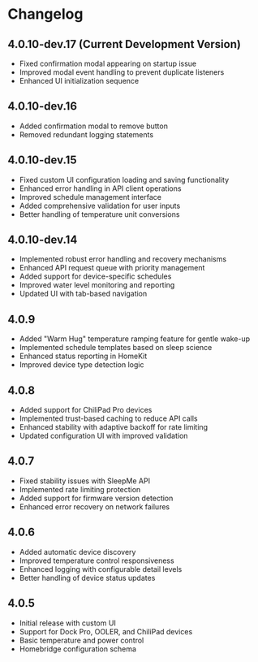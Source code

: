 # Changelog

## 4.0.10-dev.17 (Current Development Version)
- Fixed confirmation modal appearing on startup issue
- Improved modal event handling to prevent duplicate listeners
- Enhanced UI initialization sequence

## 4.0.10-dev.16 
- Added confirmation modal to remove button
- Removed redundant logging statements

## 4.0.10-dev.15 
- Fixed custom UI configuration loading and saving functionality
- Enhanced error handling in API client operations
- Improved schedule management interface
- Added comprehensive validation for user inputs
- Better handling of temperature unit conversions

## 4.0.10-dev.14
- Implemented robust error handling and recovery mechanisms
- Enhanced API request queue with priority management
- Added support for device-specific schedules
- Improved water level monitoring and reporting
- Updated UI with tab-based navigation

## 4.0.9
- Added "Warm Hug" temperature ramping feature for gentle wake-up
- Implemented schedule templates based on sleep science
- Enhanced status reporting in HomeKit
- Improved device type detection logic

## 4.0.8
- Added support for ChiliPad Pro devices
- Implemented trust-based caching to reduce API calls
- Enhanced stability with adaptive backoff for rate limiting
- Updated configuration UI with improved validation

## 4.0.7
- Fixed stability issues with SleepMe API
- Implemented rate limiting protection
- Added support for firmware version detection
- Enhanced error recovery on network failures

## 4.0.6
- Added automatic device discovery
- Improved temperature control responsiveness
- Enhanced logging with configurable detail levels
- Better handling of device status updates

## 4.0.5
- Initial release with custom UI
- Support for Dock Pro, OOLER, and ChiliPad devices
- Basic temperature and power control
- Homebridge configuration schema